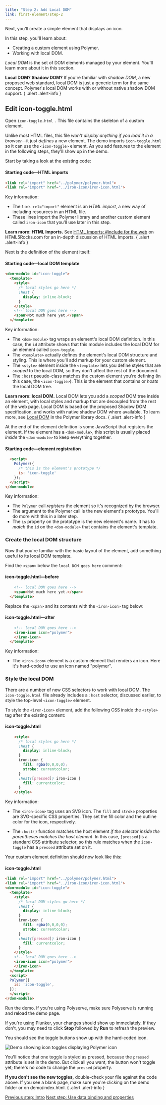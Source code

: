 ```yaml
---
title: "Step 2: Add Local DOM"
link: first-element/step-2
---
```


Next, you'll create a simple element that displays an icon.

In this step, you'll learn about:

*   Creating a custom element using Polymer.
*   Working with local DOM.

_Local DOM_ is the set of DOM elements managed by your element. You'll learn more
about it in this section.

**Local DOM? Shadow DOM?** If you're familiar with _shadow DOM_, a new proposed
web standard, local DOM is just a generic term for the same concept. Polymer's
local DOM works with or without native shadow DOM support.
{ .alert .alert-info }

## Edit icon-toggle.html

Open `icon-toggle.html `. This file contains the skeleton of a custom element.

Unlike most HTML files, this file <em>won't display anything if you load it in a
browser</em>—it just <em>defines</em> a new element. The demo imports
`icon-toggle.html` so it can use the `<icon-toggle>`
element. As you add features to the element in the following steps, they'll show
up in the demo.

Start by taking a look at the existing code:


#### Starting code—HTML imports

```html
<link rel="import" href="../polymer/polymer.html">
<link rel="import" href="../iron-icon/iron-icon.html">
```

Key information:

*   The `link rel="import"` element is an <em>HTML import</em>, a new
    way of including resources in an HTML file.
*   These lines import the Polymer library and another custom element called
    `iron-icon` that you'll use later in this step.

**Learn more: HTML Imports.** See [HTML Imports: #include for the web](http://www.html5rocks.com/en/tutorials/webcomponents/imports/)
on HTML5Rocks.com for an in-depth discussion of HTML Imports.
{ .alert .alert-info }

Next is the definition of the element itself:

#### Starting code—local DOM template



```html
<dom-module id="icon-toggle">
  <template>
    <style>
      /* local styles go here */
      :host {
        display: inline-block;
      }
    </style>
    <!-- local DOM goes here -->
    <span>Not much here yet.</span>
  </template>
```

Key information:

*   The `<dom-module>` tag wraps an element's local DOM definition.
    In this case, the `id` attribute shows that this module includes the
    local DOM for an element called `icon-toggle`.
*   The `<template>` actually defines the element's local DOM structure and
    styling. This is where you'll add markup for your custom element.
*   The `<style>` element inside the `<template>` lets you
    define styles that are <em>scoped</em>  to the local DOM, so they don't
    affect the rest of the document.
*   The `:host` pseudo-class matches the custom element you're
    defining (in this case, the `<icon-toggle>`). This is the element
    that contains or <em>hosts </em>the local DOM tree.

**Learn more: local DOM.** Local DOM
lets you add a <em>scoped</em> DOM tree inside an element, with local styles and
markup that are decoupled from the rest of the web page. Local DOM is based on
the proposed Shadow DOM specification, and works with native shadow DOM where available.
To learn more, see <a href="/1.0/docs/devguide/local-dom.html">Local
DOM</a> in the Polymer library docs.
{ .alert .alert-info }

At the end of the element definition is some JavaScript that registers the
element. If the element has a `<dom-module>`, this script is usually placed
<em>inside</em> the `<dom-module>` to keep everything together.


#### Starting code—element registration


```html
  <script>
    Polymer({
      /* this is the element's prototype */
      is: 'icon-toggle'
    });
  </script>
</dom-module>
```


Key information:

  * The `Polymer` call <em>registers</em> the element so it's recognized by the browser.
  * The argument to the Polymer call is the new element's prototype. You'll do more
with this in a later step.
  * The `is` property on the prototype is the new element's name. It has to <em>match</em> the `id` on the `<dom-module>` that contains the element's template.

### Create the local DOM structure

Now that you're familiar with the basic layout of the element, add something
useful to its local DOM template.

Find the `<span>` below the  `local DOM goes here` comment:

#### icon-toggle.html—before


```html
    <!-- local DOM goes here -->
    <span>Not much here yet.</span>
  </template>
```

 Replace the `<span>` and its contents with the `<iron-icon>` tag below:

#### icon-toggle.html—after


```html
    <!-- local DOM goes here -->
    <iron-icon icon="polymer">
    </iron-icon>
  </template>
```

Key information:

  * The `<iron-icon>` element is a custom element that renders an icon. Here it's hard-coded to use
an icon named "polymer".

### Style the local DOM

There are a number of new CSS selectors to work with local DOM. The `icon-toggle.html `file already includes a `:host` selector, discussed earlier, to style the top-level `<icon-toggle>` element.

To style the `<iron-icon>` element, add the following CSS inside the `<style>` tag after the existing content:

#### icon-toggle.html


```html
    <style>
      /* local styles go here */
      :host {
        display: inline-block;
      }
      iron-icon {
        fill: rgba(0,0,0,0);
        stroke: currentcolor;
      }
      :host([pressed]) iron-icon {
        fill: currentcolor;
      }
    </style>
```

Key information:

*   The `<iron-icon>` tag uses an SVG icon. The `fill`
    and `stroke` properties are SVG-specific CSS properties. They
    set the fill color and the outline color for the icon, respectively.

*   The `:host()` function matches the host element <em>if the
    selector inside the parentheses matches the host element</em>. In this
    case, `[pressed]`is a standard CSS attribute selector, so this
    rule matches when the `icon-toggle` has a `pressed`
    attribute set on it.

Your custom element definition should now look like this:

#### icon-toggle.html


```html
<link rel="import" href="../polymer/polymer.html">
<link rel="import" href="../iron-icon/iron-icon.html">
<dom-module id="icon-toggle">
  <template>
    <style>
      /* local DOM styles go here */
      :host {
        display: inline-block;
      }
      iron-icon {
        fill: rgba(0,0,0,0);
        stroke: currentcolor;
      }
      :host([pressed]) iron-icon {
        fill: currentcolor;
      }
    </style>
    <!-- local DOM goes here -->
    <iron-icon icon="polymer">
    </iron-icon>
  </template>
  <script>
  Polymer({
    is: 'icon-toggle',
  });
  </script>
</dom-module>
```

Run the demo. If you're using Polyserve, make sure Polyserve is running and
reload the demo page.

If you're using Plunker, your changes should show up immediately.
If they don't, you may need to click **Stop** followed by **Run** to
refresh the preview.

You should see the toggle buttons show up with the hard-coded icon.

<img src="/images/1.0/first-element/hardcoded-toggles.png" alt="Demo showing icon toggles displaying Polymer icon">

You'll notice that one toggle is styled as pressed, because the `pressed`
attribute is set in the demo. But click all you want, the button won't toggle
yet; there's no code to change the `pressed` property.


**If you don't see the new toggles,** double-check your file against the code above. If you see a blank page, make
sure you're clicking on the demo folder or on demo/index.html.
{ .alert .alert-info }

<a class="blue-button" href="intro">Previous step: Intro</a>
<a class="blue-button"
    href="step-3">Next step: Use data binding and properties</a>
